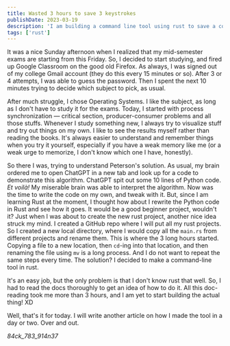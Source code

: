 ```yaml
---
title: Wasted 3 hours to save 3 keystrokes
publishDate: 2023-03-19
description: 'I am building a command line tool using rust to save a couple of redundant keystrokes. But in the process, I wasted 3 hours, in a productive way.'
tags: ['rust']
---
```

It was a nice Sunday afternoon when I realized that my mid-semester exams are starting from this Friday. So, I decided to start studying, and fired up Google Classroom on the good old Firefox. As always, I was signed out of my college Gmail account (they do this every 15 minutes or so). After 3 or 4 attempts, I was able to guess the password. Then I spent the next 10 minutes trying to decide which subject to pick, as usual.

After much struggle, I chose Operating Systems. I like the subject, as long as I don't have to study it for the exams. Today, I started with process synchronization — critical section, producer-consumer problems and all those stuffs. Whenever I study something new, I always try to visualize stuff and try out things on my own. I like to see the results myself rather than reading the books. It's always easier to understand and remember things when you try it yourself, especially if you have a weak memory like me (or a weak urge to memorize, I don't know which one I have, honestly).

So there I was, trying to understand Peterson's solution. As usual, my brain ordered me to open ChatGPT in a new tab and look up for a code to demonstrate this algorithm. ChatGPT spit out some 10 lines of Python code. *Et voilà!* My miserable brain was able to interpret the algorithm. Now was the time to write the code on my own, and tweak with it. But, since I am learning Rust at the moment, I thought how about I rewrite the Python code in Rust and see how it goes. It would be a good beginner project, wouldn't it? Just when I was about to create the new rust project, another nice idea struck my mind. I created a GitHub repo where I will put all my rust projects. So I created a new local directory, where I would copy all the `main.rs` from different projects and rename them. This is where the 3 long hours started. Copying a file to a new location, then `cd`-ing into that location, and then renaming the file using `mv` is a long process. And I do not want to repeat the same steps every time. The solution? I decided to make a command-line tool in rust.

It's an easy job, but the only problem is that I don't know rust that well. So, I had to read the docs thoroughly to get an idea of how to do it. All this doc-reading took me more than 3 hours, and I am yet to start building the actual thing! XD  

Well, that's it for today. I will write another article on how I made the tool in a day or two. Over and out.

*84ck_783_914n37*
